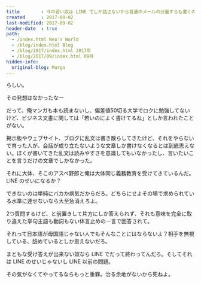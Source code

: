 ```yaml
---
title        : 今の若い奴は LINE でしか話さないから普通のメールの分量すらも書くのが大変
created      : 2017-09-02
last-modified: 2017-09-02
header-date  : true
path:
  - /index.html Neo's World
  - /blog/index.html Blog
  - /blog/2017/index.html 2017年
  - /blog/2017/09/index.html 09月
hidden-info:
  original-blog: Murga
---
```


らしい。

その発想はなかったなー

だって、俺マンガも本も読まないし、偏差値50切る大学でロクに勉強してないけど、ビジネス文書に関しては「若いのによく書けてるね」としか言われたことがない。

掲示板やウェブサイト、ブログに乱文は書き散らしてきたけど、それをやらないで育った人が、会話が成り立たないような文章しか書けなくなるとは到底思えない。ぼくが書いてきた乱文は読みやすさを意識してもいなかったし、言いたいことを言うだけの文章でしかなかった。

それに大体、そこのアスペ野郎と俺は大体同じ義務教育を受けてきているんだ。LINE のせいになるか？

できないのは単純にバカか病気だからだろ。どちらにせよその場で求められている水準に達せないなら大至急消えろよ。

2つ質問するけど、と前置きして片方にしか答えられず、それも意味を完全に取り違えた挙句主語も動詞もない体言止めの一言で回答されて。

それって日本語が母国語じゃない人でもそんなことにはならないよ？相手を無視している、舐めているとしか思えないだろ。

まともな受け答えが出来ない奴なら LINE でだって終わってんだろ。そしてそれは LINE のせいじゃないし LINE 以前の問題。

その気がなくてやってるならもっと重罪。治る余地がないから死ねよ。
